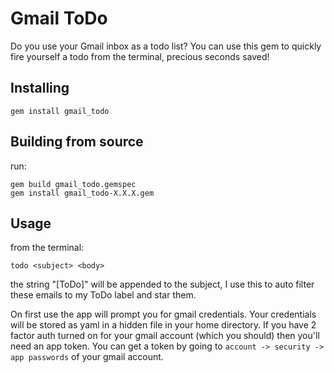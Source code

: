 Gmail ToDo
==========

Do you use your Gmail inbox as a todo list? You can use this gem
to quickly fire yourself a todo from the terminal, precious seconds
saved!


Installing
-----------

    gem install gmail_todo


Building from source
--------------------
run:

    gem build gmail_todo.gemspec
    gem install gmail_todo-X.X.X.gem


Usage
-----
from the terminal:

    todo <subject> <body>

the string "[ToDo]" will be appended to the subject, I use this to auto filter these emails to my ToDo label and star them.

On first use the app will prompt you for gmail credentials. Your credentials will
be stored as yaml in a hidden file in your home directory. If you have 2 factor auth turned on for your gmail account (which you should) then you'll need an app token. You can get a token by going to `account -> security -> app passwords` of your gmail account.

